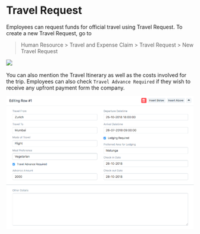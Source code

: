
# Travel Request



Employees can request funds for official travel using Travel Request. To create a new Travel Request, go to


> Human Resource > Travel and Expense Claim > Travel Request > New Travel Request
> 
> 

![](/files/VW8kpGD.png)

You can also mention the Travel Itinerary as well as the costs involved for the trip. Employees can also check `Travel Advance Required` if they wish to receive any upfront payment form the company.

![Travel Request Itinerary](/files/travel-request-itinerary.png)




